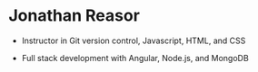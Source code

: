 # Jonathan Reasor

- Instructor in Git version control, Javascript, HTML, and CSS

- Full stack development with Angular, Node.js, and MongoDB
